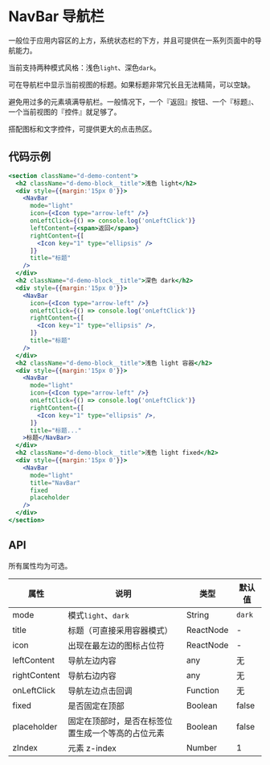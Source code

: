 
# NavBar 导航栏

一般位于应用内容区的上方，系统状态栏的下方，并且可提供在一系列页面中的导航能力。

当前支持两种模式风格：浅色`light`、深色`dark`。

可在导航栏中显示当前视图的标题。如果标题非常冗长且无法精简，可以空缺。

避免用过多的元素填满导航栏。一般情况下，一个『返回』按钮、一个『标题』、一个当前视图的『控件』就足够了。

搭配图标和文字控件，可提供更大的点击热区。

## 代码示例
```jsx
<section className="d-demo-content">
  <h2 className="d-demo-block__title">浅色 light</h2>
  <div style={{margin:'15px 0'}}>
    <NavBar
      mode="light"
      icon={<Icon type="arrow-left" />}
      onLeftClick={() => console.log('onLeftClick')}
      leftContent={<span>返回</span>}
      rightContent={[
        <Icon key="1" type="ellipsis" />
      ]}
      title="标题"
    />
  </div>
  <h2 className="d-demo-block__title">深色 dark</h2>
  <div style={{margin:'15px 0'}}>
    <NavBar
      icon={<Icon type="arrow-left" />}
      onLeftClick={() => console.log('onLeftClick')}
      rightContent={[
        <Icon key="1" type="ellipsis" />,
      ]}
      title="标题"
    />
  </div>
  <h2 className="d-demo-block__title">浅色 light 容器</h2>
  <div style={{margin:'15px 0'}}>
    <NavBar
      mode="light"
      icon={<Icon type="arrow-left" />}
      onLeftClick={() => console.log('onLeftClick')}
      rightContent={[
        <Icon key="1" type="ellipsis" />,
      ]}
      title="标题..."
    >标题</NavBar>
  </div>
  <h2 className="d-demo-block__title">浅色 light fixed</h2>
  <div style={{margin:'15px 0'}}>
    <NavBar
      mode="light"
      title="NavBar"
      fixed
      placeholder
    />
  </div>
</section>
```

## API

所有属性均为可选。

属性 | 说明 | 类型 | 默认值
----|-----|------|------
| mode   | 模式`light`、`dark` | String |  `dark` |
| title   | 标题（可直接采用容器模式） | ReactNode |  - |
| icon   | 出现在最左边的图标占位符  | ReactNode |  - |
| leftContent   | 导航左边内容 | any | 无 |
| rightContent   | 导航右边内容 | any | 无 |
| onLeftClick   | 导航左边点击回调 | Function | 无 |
| fixed   | 是否固定在顶部 | Boolean | false |
| placeholder   | 固定在顶部时，是否在标签位置生成一个等高的占位元素 | Boolean | false |
| zIndex   | 元素 z-index | Number | 1 |